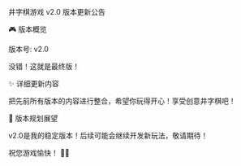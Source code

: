 井字棋游戏 v2.0 版本更新公告

🎮 版本概览

版本号: v2.0 

没错！这就是最终版！

✨ 详细更新内容

把先前所有版本的内容进行整合，希望你玩得开心！享受创意井字棋吧！


🔮 版本规划展望

v2.0是我的稳定版本！后续可能会继续开发新玩法，敬请期待！


祝您游戏愉快！ 🎯✨
